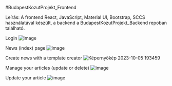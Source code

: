 #BudapestKozutProjekt_Frontend

Leírás:
A frontend React, JavaScript, Material UI, Bootstrap, SCCS használatával készült, a backend a BudapestKozutProjekt_Backend repoban található.

Login
![image](https://github.com/brownieeedev/BudapestKozutProjekt_Frontend/assets/130675477/5d58c098-594e-4a47-830d-3f2568c6bca1)

News (index) page
![image](https://github.com/brownieeedev/BudapestKozutProjekt_Frontend/assets/130675477/b983a58b-f8a0-46e5-a45d-b4a5847e795f)

Create news with a template creator
![Képernyőkép 2023-10-05 193459](https://github.com/brownieeedev/BudapestKozutProjekt_Frontend/assets/130675477/9b0c47da-0082-413a-aa12-2fa605adb335)

Manage your articles (update or delete)
![image](https://github.com/brownieeedev/BudapestKozutProjekt_Frontend/assets/130675477/f31d6d1e-cd3e-4244-9bdc-4ae099f08a9f)

Update your article
![image](https://github.com/brownieeedev/BudapestKozutProjekt_Frontend/assets/130675477/b4b78a8d-dd35-41ef-99c9-13af06356b66)
